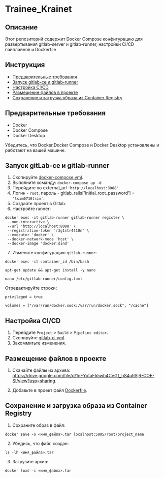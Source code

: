 # Trainee_Krainet


## Описание

Этот репозиторий содержит Docker Compose конфигурацию для развертывания gitlab-server и gitlab-runner, настройки CI/CD пайплайнов и Dockerfile 

## Инструкция

- [Предварительные требования](#предварительные-требования)
- [Запуск gitlab-ce и gitlab-runner](#запуск-gitlab-ce-и-Gitlab-runner)
- [Настройка CI/CD](#настройка-cicd)
- [Размещение файлов в проекте](#Размещение-файлов-в-проекте)
- [Сохранение и загрузка образа из Container Registry](#Сохранение-и-загрузка-образа-из-Container-Registry)

## Предварительные требования

- Docker
- Docker Compose
- Docker Desktop

Убедитесь, что Docker,Docker Compose и Docker Desktop установлены и работают на вашей машине.

## Запуск gitLab-ce и gitlab-runner

1. Скопируйте [docker-compose.yml](https://github.com/Tsim0710/Trainee_Krainet/blob/f29dd0f694e70654f0411eeb94a67ecca758fc7f/docker-compose.yml).
2. Выполните команду: `docker-compose up -d`
3. Перейдите по external_url `'http://localhost:8088'`
4. Логин - `root`, пароль - gitlab_rails['initial_root_password'] = `'tsim0710tsim'`.
5. Создайте проект в Gitlab.
6. Настройте runner:

```
docker exec -it gitlab-runner gitlab-runner register \
 --non-interactive \
 --url 'http://localhost:8088' \
 --registration-token 'r3g1str4t10n' \
 --executor 'docker' \
 --docker-network-mode 'host' \
 --docker-image 'docker:dind'
```
    
7. Измените конфигурацию `gitlab-runner`:

  `docker exec -it container_id /bin/bash` 

  `apt-get update && apt-get install -y nano`

  `nano /etc/gitlab-runner/config.toml`

  Отредактируйте строки:

  `privileged = true`

  `volumes = ["/var/run/docker.sock:/var/run/docker.sock", "/cache"]`


## Настройка CI/CD

1. Перейдите `Project` > `Build` > `Pipeline editor`.
2. Скопируйте [gitlab-ci.yml](https://github.com/Tsim0710/Trainee_Krainet/blob/92b003894d17f71001e367c757c187abe8cacc73/.gitlab-ci.yml).
3. Закоммитьте изменения.

## Размещение файлов в проекте
1. Скачайте файлы из архива: https://drive.google.com/file/d/1nFYofaF55wh4CeG1_hS4uRSjR-COE-SI/view?usp=sharing.

2. Добавьте в проект файл [Dockerfile](https://github.com/Tsim0710/Trainee_Krainet/blob/6b36acbf81c90521969f41782d7f45879778aae2/Dockerfile).



## Сохранение и загрузка образа из Container Registry

1. Сохраните образ в файл:
   
  `docker save -o <имя_файла>.tar localhost:5005/root/project_name`

2. Убедись, что файл создан:

  `ls -lh <имя_файла>.tar`

3. Загрузите архив:

 `docker load -i <имя_файла>.tar`
